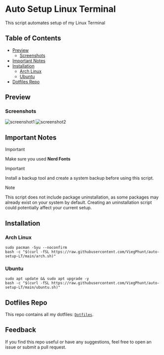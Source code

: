 # Auto Setup Linux Terminal
This script automates setup of my Linux Terminal

## Table of Contents
- [Preview](#preview)
  - [Screenshots](#screenshots)
- [Important Notes](#important-notes)
- [Installation](#installation)
  - [Arch Linux](#arch-linux)
  - [Ubuntu](#ubuntu)
- [Dotfiles Repo](#dotfiles-repo)

## Preview
### Screenshots
![screenshot1](https://github.com/user-attachments/assets/34f11d35-3e2b-49cf-82ad-09314d3b4d96)
![screenshot2](https://github.com/user-attachments/assets/8bfb0c71-27cd-4fdc-a73e-bac27724f557)

## Important Notes
> [!IMPORTANT]
> Make sure you used **Nerd Fonts**

> [!IMPORTANT]
> Install a backup tool and create a system backup before using this script.

> [!NOTE]
> This script does not include package uninstallation, as some packages may already exist on your system by default. Creating an uninstallation script could potentially affect your current setup.

## Installation
### Arch Linux
```
sudo pacman -Syu --noconfirm
bash -c "$(curl -fSL https://raw.githubusercontent.com/ViegPhunt/auto-setup-LT/main/arch.sh)"
```

### Ubuntu
```
sudo apt update && sudo apt upgrade -y
bash -c "$(curl -fSL https://raw.githubusercontent.com/ViegPhunt/auto-setup-LT/main/ubuntu.sh)"
```

## Dotfiles Repo
This repo contains all my dotfiles: [`Dotfiles`](https://github.com/ViegPhunt/Dotfiles).

## Feedback
If you find this repo useful or have any suggestions, feel free to open an issue or submit a pull request.

